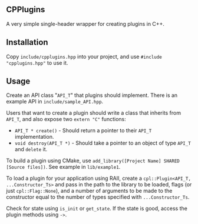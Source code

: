 CPPlugins
---

A very simple single-header wrapper for creating plugins in C++.

Installation
---

Copy `include/cpplugins.hpp` into your project, and use `#include "cpplugins.hpp"` to use it.

Usage
---

Create an API class "`API_T`" that plugins should implement. There is an example API in `include/sample_API.hpp`.

Users that want to create a plugin should write a class that inherits from `API_T`, and also expose two `extern "C"` functions: 

- `API_T * create()` - Should return a pointer to their `API_T` implementation.
- `void destroy(API_T *)`  - Should take a pointer to an object of type `API_T` and `delete` it.

To build a plugin using CMake, use `add_library([Project Name] SHARED [Source files])`. See example in `lib/example1`.

To load a plugin for your application using RAII, create a `cpl::Plugin<API_T, ...Constructor_Ts>` and pass in the path to the library to be loaded, flags (or just `cpl::Flag::None`), and a number of arguments to be made to the constructor equal to the number of types specified with `...Constructor_Ts`. 

Check for state using `is_init` or `get_state`. If the state is good, access the plugin methods using `->`.